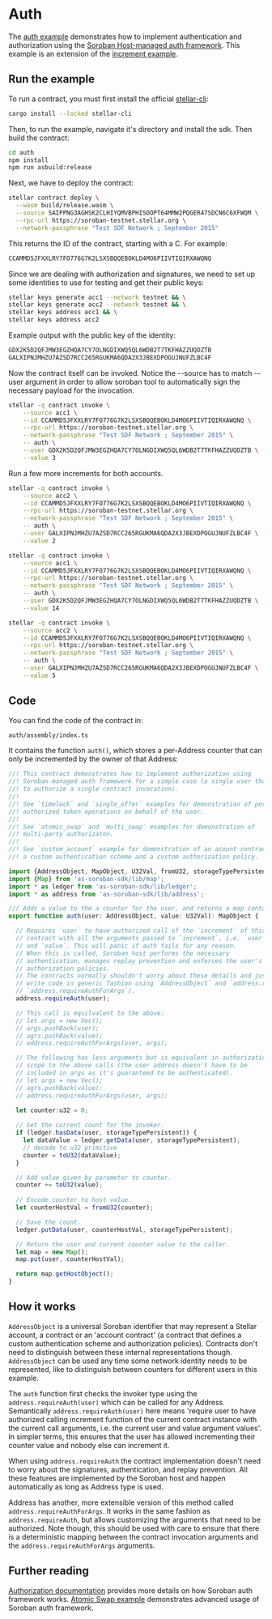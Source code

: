 # Auth

The [auth example](https://github.com/Soneso/as-soroban-examples/tree/main/auth) demonstrates how to implement authentication and authorization using the [Soroban Host-managed auth framework](https://soroban.stellar.org/docs/fundamentals-and-concepts/authorization). This example is an extension of the [increment example](https://github.com/Soneso/as-soroban-examples/tree/main/increment).


## Run the example

To run a contract, you must first install the official [stellar-cli](https://soroban.stellar.org/docs/getting-started/setup):

```sh
cargo install --locked stellar-cli
```

Then, to run the example, navigate it's directory and install the sdk. Then build the contract:

```sh
cd auth
npm install
npm run asbuild:release
```

Next, we have to deploy the contract:

```sh
stellar contract deploy \
  --wasm build/release.wasm \
  --source SAIPPNG3AGHSK2CLHIYQMVBPHISOOPT64MMW2PQGER47SDCN6C6XFWQM \
  --rpc-url https://soroban-testnet.stellar.org \
  --network-passphrase "Test SDF Network ; September 2015"
```

This returns the ID of the contract, starting with a C. For example:
```sh
CCAMMD5JFXXLRY7FO776G7K2LSXSBQQEBOKLD4MO6PIIVTIQIRXAWQNQ
```

Since we are dealing with authorization and signatures, we need to set up some identities to use for testing and get their public keys:

```sh
stellar keys generate acc1 --network testnet && \
stellar keys generate acc2 --network testnet && \
stellar keys address acc1 && \
stellar keys address acc2
```

Example output with the public key of the identity:
```sh
GDX2K5D2QFJMW3EGZHQA7CY7OLNGDIXWQ5QL6WDB2T7TKFHAZZUQDZTB
GALXIPNJMHZU7AZSD7RCC265RGUKMA6QDA2X3JBEXDPOGUJNUFZLBC4F
```

Now the contract itself can be invoked. Notice the --source has to match --user argument in order to allow soroban tool to automatically sign the necessary payload for the invocation.

```sh
stellar -q contract invoke \
    --source acc1 \
    --id CCAMMD5JFXXLRY7FO776G7K2LSXSBQQEBOKLD4MO6PIIVTIQIRXAWQNQ \
    --rpc-url https://soroban-testnet.stellar.org \
  	--network-passphrase "Test SDF Network ; September 2015" \
    -- auth \
    --user GDX2K5D2QFJMW3EGZHQA7CY7OLNGDIXWQ5QL6WDB2T7TKFHAZZUQDZTB \
    --value 3
```

Run a few more increments for both accounts.

```sh
stellar -q contract invoke \
    --source acc2 \
    --id CCAMMD5JFXXLRY7FO776G7K2LSXSBQQEBOKLD4MO6PIIVTIQIRXAWQNQ \
    --rpc-url https://soroban-testnet.stellar.org \
  	--network-passphrase "Test SDF Network ; September 2015" \
    -- auth \
    --user GALXIPNJMHZU7AZSD7RCC265RGUKMA6QDA2X3JBEXDPOGUJNUFZLBC4F \
    --value 2
```

```sh
stellar -q contract invoke \
    --source acc1 \
    --id CCAMMD5JFXXLRY7FO776G7K2LSXSBQQEBOKLD4MO6PIIVTIQIRXAWQNQ \
    --rpc-url https://soroban-testnet.stellar.org \
  	--network-passphrase "Test SDF Network ; September 2015" \
    -- auth \
    --user GDX2K5D2QFJMW3EGZHQA7CY7OLNGDIXWQ5QL6WDB2T7TKFHAZZUQDZTB \
    --value 14
```

```sh
stellar -q contract invoke \
    --source acc2 \
    --id CCAMMD5JFXXLRY7FO776G7K2LSXSBQQEBOKLD4MO6PIIVTIQIRXAWQNQ \
    --rpc-url https://soroban-testnet.stellar.org \
  	--network-passphrase "Test SDF Network ; September 2015" \
    -- auth \
    --user GALXIPNJMHZU7AZSD7RCC265RGUKMA6QDA2X3JBEXDPOGUJNUFZLBC4F \
    --value 5
```

## Code

You can find the code of the contract in:

```sh
auth/assembly/index.ts
```
It contains the function `auth()`, which stores a per-Address counter that can only be incremented by the owner of that Address:

```typescript
//! This contract demonstrates how to implement authorization using
//! Soroban-managed auth framework for a simple case (a single user that needs
//! to authorize a single contract invocation).
//!
//! See `timelock` and `single_offer` examples for demonstration of performing
//! authorized token operations on behalf of the user.
//!
//! See `atomic_swap` and `multi_swap` examples for demonstration of
//! multi-party authorizaton.
//!
//! See `custom_account` example for demonstration of an acount contract with
//! a custom authentication scheme and a custom authorization policy.

import {AddressObject, MapObject, U32Val, fromU32, storageTypePersistent, toU32} from 'as-soroban-sdk/lib/value';
import {Map} from 'as-soroban-sdk/lib/map';
import * as ledger from 'as-soroban-sdk/lib/ledger';
import * as address from 'as-soroban-sdk/lib/address';

/// Adds a value to the a counter for the user, and returns a map containing the user and current counter value.
export function auth(user: AddressObject, value: U32Val): MapObject {

  // Requires `user` to have authorized call of the `increment` of this
  // contract with all the arguments passed to `increment`, i.e. `user`
  // and `value`. This will panic if auth fails for any reason.
  // When this is called, Soroban host performs the necessary
  // authentication, manages replay prevention and enforces the user's
  // authorization policies.
  // The contracts normally shouldn't worry about these details and just
  // write code in generic fashion using `AddressObject` and `address.requireAuth` (or
  // `address.requireAuthForArgs`).
  address.requireAuth(user);

  // This call is equilvalent to the above:
  // let args = new Vec();
  // args.pushBack(user);
  // agrs.pushBack(value);
  // address.requireAuthForArgs(user, args);

  // The following has less arguments but is equivalent in authorization
  // scope to the above calls (the user address doesn't have to be
  // included in args as it's guaranteed to be authenticated).
  // let args = new Vec();
  // agrs.pushBack(value);
  // address.requireAuthForArgs(user, args);

  let counter:u32 = 0;
  
  // Get the current count for the invoker.
  if (ledger.hasData(user, storageTypePersistent)) {
    let dataValue = ledger.getData(user, storageTypePersistent);
    // decode to u32 primitive
    counter = toU32(dataValue);
  }

  // Add value given by parameter to counter.
  counter += toU32(value);
  
  // Encode counter to host value.
  let counterHostVal = fromU32(counter);

  // Save the count.
  ledger.putData(user, counterHostVal, storageTypePersistent);

  // Return the user and current counter value to the caller.
  let map = new Map();
  map.put(user, counterHostVal);

  return map.getHostObject();
}
```

## How it works

`AddressObject` is a universal Soroban identifier that may represent a Stellar account, a contract or an 'account contract' (a contract that defines a custom authentication scheme and authorization policies). Contracts don't need to distinguish between these internal representations though. `AddressObject` can be used any time some network identity needs to be represented, like to distinguish between counters for different users in this example.

The `auth` function first checks the invoker type using the `address.requireAuth(user)` which can be called for any Address. Semantically `address.requireAuth(user)` here means 'require user to have authorized calling increment function of the current contract instance with the current call arguments, i.e. the current user and value argument values'. In simpler terms, this ensures that the user has allowed incrementing their counter value and nobody else can increment it.

When using `address.requireAuth` the contract implementation doesn't need to worry about the signatures, authentication, and replay prevention. All these features are implemented by the Soroban host and happen automatically as long as Address type is used.

Address has another, more extensible version of this method called `address.requireAuthForArgs`. It works in the same fashion as `address.requireAuth`, but allows customizing the arguments that need to be authorized. Note though, this should be used with care to ensure that there is a deterministic mapping between the contract invocation arguments and the `address.requireAuthForArgs` arguments.

## Further reading

[Authorization documentation](https://soroban.stellar.org/docs/fundamentals-and-concepts/authorization) provides more details on how Soroban auth framework works.
[Atomic Swap example](https://github.com/Soneso/as-soroban-examples/tree/main/atomic-swap) demonstrates advanced usage of Soroban auth framework.